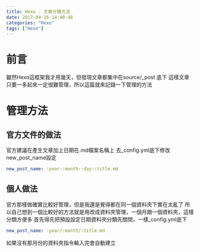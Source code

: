 ```yaml
---
title: Hexo - 文章分類方法
date: 2017-04-16 14:40:48
categories: "Hexo"
tags: ["Hexo"]
---
```

# 前言
雖然Hexo這框架我才用幾天，但發現文章都集中在source/_post 底下
這樣文章只要一多起來一定很難管理，所以這篇就來記錄一下管理的方法

# 管理方法
## 官方文件的做法
官方建議在產生文章加上日期在.md檔案名稱上
去_config.yml底下修改new_post_name設定
``` yml
new_post_name: :year-:month-:day-:title.md
```

## 個人做法
官方那樣做確實比較好管理，但是我還是覺得都在同一個資料夾下實在太亂了
所以自己想到一個比較好的方法就是用改成資料夾管理，一個月跟一個資料夾，這樣分類方便多
首先得先把預設設定日期資料夾分類先關閉，一樣_config.yml底下
``` yml
new_post_name: :year/:month/:title.md
```
如果沒有那月份的資料夾指令輸入完會自動建立



